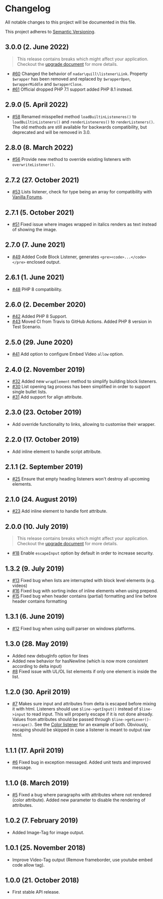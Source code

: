 # Changelog

All notable changes to this project will be documented in this file.

This project adheres to [Semantic Versioning](http://semver.org/).

## 3.0.0 (2. June 2022)

> This release contains breaks which might affect your application. Checkout the [upgrade document](UPGRADE.md) for more details.

+ [#60](https://github.com/nadar/quill-delta-parser/pull/60) Changed the behavior of `nadar\quill\listener\Link`. Property `$wrapper` has been removed and replaced by `$wrapperOpen`, `$wrapperMiddle` and `$wrapperClose`.
+ [#61](https://github.com/nadar/quill-delta-parser/pull/61) Official dropped PHP 7.1 support added PHP 8.1 instead.  

## 2.9.0 (5. April 2022)

+ [#58](https://github.com/nadar/quill-delta-parser/pull/58/files) Renamed misspelled method `loadBuiltinListeneres()` to `loadBuiltinListeners()` and `renderListeneres()` to `renderListeners()`. The old methods are still available for backwards compatibility, but deprecated and will be removed in 3.0.

## 2.8.0 (8. March 2022)

+ [#56](https://github.com/nadar/quill-delta-parser/pull/56) Provide new method to override existing listeners with `overwriteListener()`.

## 2.7.2 (27. October 2021)

+ [#53](https://github.com/nadar/quill-delta-parser/pull/53) Lists listener, check for type being an array for compatibility with [Vanilla Forums](https://vanillaforums.com/).

## 2.7.1 (5. October 2021)

+ [#51](https://github.com/nadar/quill-delta-parser/issues/51) Fixed issue where images wrapped in italics renders as text instead of showing the image.

## 2.7.0 (7. June 2021)

+ [#49](https://github.com/nadar/quill-delta-parser/issues/49) Added Code Block Listener, generates `<pre><code>...</code></pre>` enclosed output.

## 2.6.1 (1. June 2021)

+ [#48](https://github.com/nadar/quill-delta-parser/pull/48) PHP 8 compatibility.

## 2.6.0 (2. December 2020)

+ [#42](https://github.com/nadar/quill-delta-parser/pull/42) Added PHP 8 Support.
+ [#43](https://github.com/nadar/quill-delta-parser/pull/42) Moved CI from Travis to GitHub Actions. Added PHP 8 version in Test Scenario.

## 2.5.0 (29. June 2020)

+ [#41](https://github.com/nadar/quill-delta-parser/pull/41) Add option to configure Embed Video `allow` option.

## 2.4.0 (2. November 2019)

+ [#32](https://github.com/nadar/quill-delta-parser/pull/32) Added new `wrapElement` method to simplify building block listeners.
+ [#30](https://github.com/nadar/quill-delta-parser/issues/30) List opening tag process has been simplified in order to support single bullet lists.
+ [#31](https://github.com/nadar/quill-delta-parser/pull/31) Add support for align attribute.

## 2.3.0 (23. October 2019)

+ Add override functionality to links, allowing to customise their wrapper.

## 2.2.0 (17. October 2019)

+ Add inline element to handle script attribute.

## 2.1.1 (2. September 2019)

+ [#25](https://github.com/nadar/quill-delta-parser/issues/25) Ensure that empty heading listeners won't destroy all upcoming elements.

## 2.1.0 (24. August 2019)

+ [#23](https://github.com/nadar/quill-delta-parser/issues/23) Add inline element to handle font attribute.

## 2.0.0 (10. July 2019)

> This release contains breaks which might affect your application. Checkout the [upgrade document](UPGRADE.md) for more details.

+ [#18](https://github.com/nadar/quill-delta-parser/issues/18) Enable `escapeInput` option by default in order to increase security.

## 1.3.2 (9. July 2019)

+ [#13](https://github.com/nadar/quill-delta-parser/pull/13) Fixed bug when lists are interrupted with block level elements (e.g. videos)
+ [#16](https://github.com/nadar/quill-delta-parser/issues/16) Fixed bug with sorting index of inline elements when using prepend.
+ [#15](https://github.com/nadar/quill-delta-parser/pull/15) Fixed bug when header contains (partial) formatting and line before header contains formatting

## 1.3.1 (6. June 2019)

+ [#12](https://github.com/nadar/quill-delta-parser/issues/12) Fixed bug when using quill parser on windows platforms.

## 1.3.0 (28. May 2019)

+ Added new debugInfo option for lines
+ Added new behavior for hasNewline (which is now more consistent according to delta input)
+ [#8](https://github.com/nadar/quill-delta-parser/issues/8) Fixed issue with UL/OL list elements if only one element is inside the list.

## 1.2.0 (30. April 2019)

+ [#7](https://github.com/nadar/quill-delta-parser/pull/7) Makes sure input and attributes from delta is escaped before mixing it with html. Listeners should use `$line->getInput()` instead of `$line->input` to read input. This will properly escape if it is not done already. Values from attributes should be passed through `$line->getLexer()->escape()`. See the [Color listener](src/listener/Color.php) for an example of both. Obviously, escaping should be skipped in case a listener is meant to output raw html.

## 1.1.1 (17. April 2019)

+ [#6](https://github.com/nadar/quill-delta-parser/pull/6) Fixed bug in exception messaged. Added unit tests and improved message.

## 1.1.0 (8. March 2019)

+ [#5](https://github.com/nadar/quill-delta-parser/issues/5) Fixed a bug where paragraphs with attributes where not rendered (color attribute). Added new parameter to disable the rendering of attributes.

## 1.0.2 (7. February 2019)

+ Added Image-Tag for image output.

## 1.0.1 (25. November 2018)

+ Improve Video-Tag output (Remove frameborder, use youtube embed code allow tag).

## 1.0.0 (21. October 2018)

+ First stable API release.
